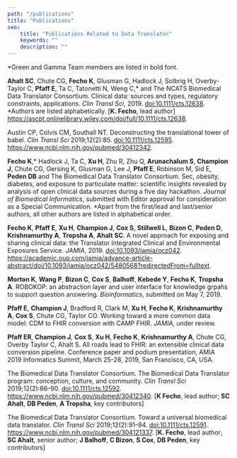```yaml
---
path: "/publications"
title: "Publications"
seo:
    title: "Publications Related to Data Translator"
    keywords: ""
    description: ""
---
```


*Green and Gamma Team members are listed in bold font.

**Ahalt SC**, Chute CG, **Fecho K**, Glusman G, Hadlock J, Solbrig H, Overby-Taylor C, **Pfaff E**, Ta C, Tatonetti N, Weng C,* and The NCATS Biomedical Data Translator Consortium. Clinical data: sources and types, regulatory constraints, applications. *Clin Transl Sci*, 2019. [doi:10.1111/cts.12638](http://doi.org/10.1111/cts.12638). *Authors are listed alphabetically. [**K. Fecho**, lead author] https://ascpt.onlinelibrary.wiley.com/doi/full/10.1111/cts.12638.

Austin CP, Colvis CM, Southall NT. Deconstructing the translational tower of babel. *Clin Transl Sci* 2019;12(2):85. [doi:10.1111/cts.12595](https://doi.org/10.1111/cts.12595). https://www.ncbi.nlm.nih.gov/pubmed/30412342.

**Fecho K**,* Hadlock J, Ta C, **Xu H**, Zhu R, Zhu Q, **Arunachalum S**, **Champion J**, Chute CG, Gersing K, Glusman G, Lee J, **Pfaff E**, Robinson M, Sid E, **Peden DB** and The Biomedical Data Translator Consortium. Sec, obesity, diabetes, and exposure to particulate matter: scientific insights revealed by analysis of open clinical data sources during a five day hackathon. *Journal of Biomedical Informatics*, submitted with Editor approval for consideration as a Special Communication. *Apart from the first/lead and last/senior authors, all other authors are listed in alphabetical order.

**Fecho K**, **Pfaff E**, **Xu H**, **Champion J**, **Cox S**, **Stillwell L**, **Bizon C**, **Peden D**, **Krishnamurthy A**, **Tropsha A**, **Ahalt SC**. A novel approach for exposing and sharing clinical data: the Translator Integrated Clinical and Environmental Exposures Service. *JAMIA*, 2019. [doi:10.1093/jamia/ocz042](https://doi.org/10.1093/jamia/ocz042). https://academic.oup.com/jamia/advance-article-abstract/doi/10.1093/jamia/ocz042/5480568?redirectedFrom=fulltext.

**Morton K**, **Wang P**, **Bizon C**, **Cox S**, **Balhoff**, **Kebede Y**, **Fecho K**, **Tropsha A**. ROBOKOP: an abstraction layer and user interface for knowledge grpahs to support question answering. *Bioinformatics*, submitted on May 7, 2019.

**Pfaff E**, **Champion J**, Bradford R, Clark M, **Xu H**, **Fecho K**, **Krishnamurthy A**, **Cox S**, Chute CG, Taylor CO. Working toward a more common data model: CDM to FHIR conversion with CAMP FHIR. *JAMIA*, under review.

**Pfaff ER**, **Champion J**, **Cox S**, **Xu H**, **Fecho K**, **Krishnamurthy A**, Chute CG, Overby Taylor C, Ahalt S. All roads lead to FHIR: an extensible clinical data conversion pipeline. Conference paper and podium presentation, AMIA 2019 Informatics Summit, March 25-28, 2019, San Francisco, CA, USA. 

The Biomedical Data Translator Consortium. The Biomedical Data Translator program: conception, culture, and community. *Clin Transl Sci* 2019;12(2):86–90. [doi:10.1111/cts.12592](https://doi.org/10.1111/cts.12592). https://www.ncbi.nlm.nih.gov/pubmed/30412340. [**K Fecho**, lead author; **SC Ahalt**, **DB Peden**, **A Tropsha**, key contributors]

The Biomedical Data Translator Consortium. Toward a universal biomedical data translator. *Clin Transl Sci* 2019;12(2):91–94. [doi:10.1111/cts.12591](https://doi.org/10.1111/cts.12591). https://www.ncbi.nlm.nih.gov/pubmed/304121337. [**K. Fecho**, lead author; **SC Ahalt**, senior author; **J Balhoff**, **C Bizon**, **S Cox**, **DB Peden**, key contributors]
